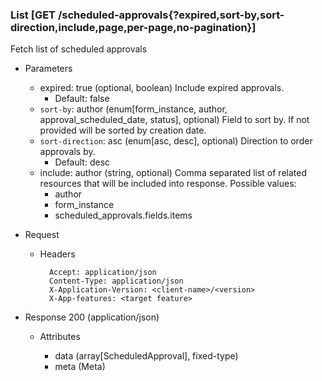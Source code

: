 ### List [GET /scheduled-approvals{?expired,sort-by,sort-direction,include,page,per-page,no-pagination}]

Fetch list of scheduled approvals

+ Parameters
    + expired: true (optional, boolean) 
        Include expired approvals. 
        + Default: false
    + `sort-by`: author (enum[form_instance, author, approval_scheduled_date, status], optional)
        Field to sort by. If not provided will be sorted by creation date.
    + `sort-direction`: asc (enum[asc, desc], optional) 
        Direction to order approvals by.
        + Default: desc
    + include: author (string, optional) 
        Comma separated list of related resources that will be included into response.
        Possible values:
        + author
        + form_instance
        + scheduled_approvals.fields.items
    <!-- include(../pagination_parameters.md) -->

+ Request
    + Headers

            Accept: application/json
            Content-Type: application/json
            X-Application-Version: <client-name>/<version>
            X-App-features: <target feature>

+ Response 200 (application/json)

    + Attributes

        + data (array[ScheduledApproval], fixed-type)
        + meta (Meta)

<!-- include(../error_responses.md) -->
